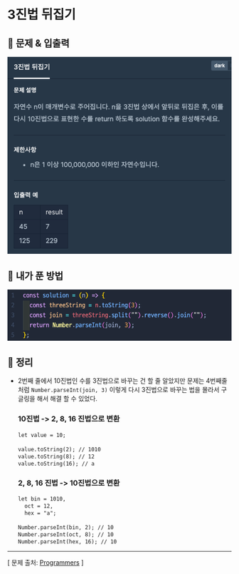# 3진법 뒤집기

## 📍 문제 & 입출력

<img src="./Images/1.png"/>

## 📍 내가 푼 방법

<img src="./Images/2.png"/>

## 📍 정리

- 2번째 줄에서 10진법인 수를 3진법으로 바꾸는 건 할 줄 알았지만 문제는 4번째줄 처럼 `Number.parseInt(join, 3)` 이렇게 다시 3진법으로 바꾸는 법을 몰라서 구글링을 해서 해결 할 수 있었다.

  ### 10진법 -> 2, 8, 16 진법으로 변환

  ```tsx
  let value = 10;

  value.toString(2); // 1010
  value.toString(8); // 12
  value.toString(16); // a
  ```

  ### 2, 8, 16 진법 -> 10진법으로 변환

  ```tsx
  let bin = 1010,
    oct = 12,
    hex = "a";

  Number.parseInt(bin, 2); // 10
  Number.parseInt(oct, 8); // 10
  Number.parseInt(hex, 16); // 10
  ```

---

[ 문제 출처: [Programmers](https://programmers.co.kr/) ]
